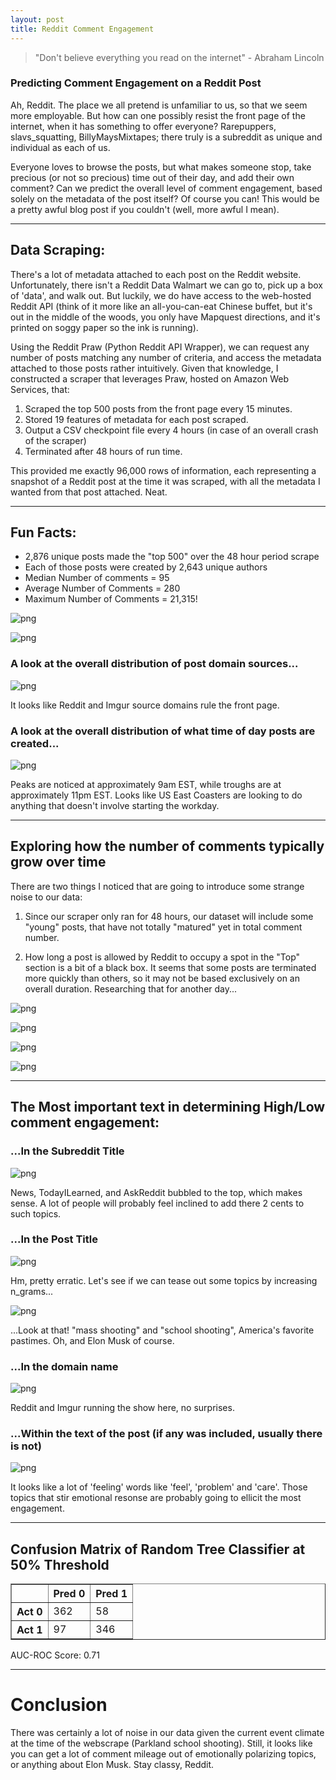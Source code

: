 ```yaml
---
layout: post
title: Reddit Comment Engagement
---
```


> "Don't believe everything you read on the internet" - Abraham Lincoln

### Predicting Comment Engagement on a Reddit Post

Ah, Reddit. The place we all pretend is unfamiliar to us, so that we seem more employable. But how can one possibly resist the front page of the internet, when it has something to offer everyone? Rarepuppers, slavs_squatting, BillyMaysMixtapes; there truly is a subreddit as unique and individual as each of us.

Everyone loves to browse the posts, but what makes someone stop, take precious (or not so precious) time out of their day, and add their own comment? Can we predict the overall level of comment engagement, based solely on the metadata of the post itself? Of course you can! This would be a pretty awful blog post if you couldn't (well, more awful I mean).

---

## Data Scraping:

There's a lot of metadata attached to each post on the Reddit website. Unfortunately, there isn't a Reddit Data Walmart we can go to, pick up a box of 'data', and walk out. But luckily, we do have access to the web-hosted Reddit API (think of it more like an all-you-can-eat Chinese buffet, but it's out in the middle of the woods, you only have Mapquest directions, and it's printed on soggy paper so the ink is running).

Using the Reddit Praw (Python Reddit API Wrapper), we can request any number of posts matching any number of criteria, and access the metadata attached to those posts rather intuitively. Given that knowledge, I constructed a scraper that leverages Praw, hosted on Amazon Web Services, that:

 1. Scraped the top 500 posts from the front page every 15 minutes.
 2. Stored 19 features of metadata for each post scraped.
 3. Output a CSV checkpoint file every 4 hours (in case of an overall crash of the scraper)
 4. Terminated after 48 hours of run time.
    
This provided me exactly 96,000 rows of information, each representing a snapshot of a Reddit post at the time it was scraped, with all the metadata I wanted from that post attached. Neat.

---

## Fun Facts:

 - 2,876 unique posts made the "top 500" over the 48 hour period scrape
 - Each of those posts were created by 2,643 unique authors
 - Median Number of comments = 95
 - Average Number of Comments = 280
 - Maximum Number of Comments = 21,315!


![png](/images/Reddit_Comment_blog_files/Reddit_Comment_blog_1_0.png)


![png](/images/Reddit_Comment_blog_files/Reddit_Comment_blog_2_0.png)


### A look at the overall distribution of post domain sources...


![png](/images/Reddit_Comment_blog_files/Reddit_Comment_blog_4_0.png)

It looks like Reddit and Imgur source domains rule the front page.


### A look at the overall distribution of what time of day posts are created...


![png](/images/Reddit_Comment_blog_files/Reddit_Comment_blog_6_0.png)

 Peaks are noticed at approximately 9am EST, while troughs are at approximately 11pm EST. Looks like US East Coasters are looking to do anything that doesn't involve starting the workday.

---

## Exploring how the number of comments typically grow over time

There are two things I noticed that are going to introduce some strange noise to our data:

 1. Since our scraper only ran for 48 hours, our dataset will include some "young" posts, that have not totally "matured" yet in total comment number.

 2. How long a post is allowed by Reddit to occupy a spot in the "Top" section is a bit of a black box. It seems that some posts are terminated more quickly than others, so it may not be based exclusively on an overall duration. Researching that for another day...

![png](/images/Reddit_Comment_blog_files/Reddit_Comment_blog_8_0.png)


![png](/images/Reddit_Comment_blog_files/Reddit_Comment_blog_9_0.png)


![png](/images/Reddit_Comment_blog_files/Reddit_Comment_blog_10_0.png)


![png](/images/Reddit_Comment_blog_files/Reddit_Comment_blog_11_0.png)


---

## The Most important text in determining High/Low comment engagement:

### ...In the Subreddit Title


![png](/images/Reddit_Comment_blog_files/Reddit_Comment_blog_13_0.png)

News, TodayILearned, and AskReddit bubbled to the top, which makes sense. A lot of people will probably feel inclined to add there 2 cents to such topics.


### ...In the Post Title


![png](/images/Reddit_Comment_blog_files/Reddit_Comment_blog_15_0.png)

Hm, pretty erratic. Let's see if we can tease out some topics by increasing n_grams...

![png](/images/Reddit_Comment_blog_files/Reddit_Comment_blog_16_0.png)

...Look at that! "mass shooting" and "school shooting", America's favorite pastimes. Oh, and Elon Musk of course.


### ...In the domain name


![png](/images/Reddit_Comment_blog_files/Reddit_Comment_blog_18_0.png)

Reddit and Imgur running the show here, no surprises.

### ...Within the text of the post (if any was included, usually there is not)


![png](/images/Reddit_Comment_blog_files/Reddit_Comment_blog_20_0.png)

It looks like a lot of 'feeling' words like 'feel', 'problem' and 'care'. Those topics that stir emotional resonse are probably going to ellicit the most engagement.


---

## Confusion Matrix of Random Tree Classifier at 50% Threshold


<div>
<style>
    .dataframe thead tr:only-child th {
        text-align: right;
    }

    .dataframe thead th {
        text-align: left;
    }

    .dataframe tbody tr th {
        vertical-align: top;
    }
</style>
<table border="1" class="dataframe">
  <thead>
    <tr style="text-align: right;">
      <th></th>
      <th>Pred 0</th>
      <th>Pred 1</th>
    </tr>
  </thead>
  <tbody>
    <tr>
      <th>Act 0</th>
      <td>362</td>
      <td>58</td>
    </tr>
    <tr>
      <th>Act 1</th>
      <td>97</td>
      <td>346</td>
    </tr>
  </tbody>
</table>
</div>

AUC-ROC Score: 0.71

---

# Conclusion

There was certainly a lot of noise in our data given the current event climate at the time of the webscrape (Parkland school shooting). Still, it looks like you can get a lot of comment mileage out of emotionally polarizing topics, or anything about Elon Musk. Stay classy, Reddit.
